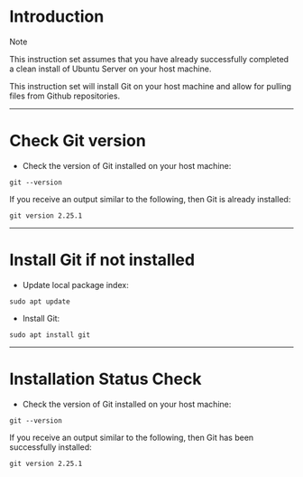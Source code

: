 # Introduction
> [!NOTE]
> This instruction set assumes that you have already successfully completed a clean install of Ubuntu Server on your host machine.

This instruction set will install Git on your host machine and allow for pulling files from Github repositories.

-----
# Check Git version
* Check the version of Git installed on your host machine:
```
git --version
```
If you receive an output similar to the following, then Git is already installed:
```
git version 2.25.1
```
-----
# Install Git if not installed
* Update local package index:
```
sudo apt update
```
* Install Git:
```
sudo apt install git
```
-----
# Installation Status Check
* Check the version of Git installed on your host machine:
```
git --version
```
If you receive an output similar to the following, then Git has been successfully installed:
```
git version 2.25.1
```